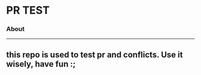 # PR TEST

### About
---
this repo is used to test pr and conflicts.
Use it wisely, have fun :;
---

